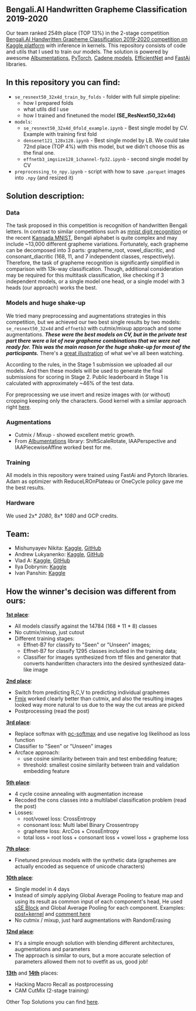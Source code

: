 ## Bengali.AI Handwritten Grapheme Classification 2019-2020

Our team ranked 254th place (TOP 13%) in the 2-stage competition [Bengali.AI Handwritten Grapheme Classification 2019-2020 competition on Kaggle platform](https://www.kaggle.com/c/bengaliai-cv19/leaderboard) with inference in kernels. This repository consists of code and utils that I used to train our models. The solution is powered by awesome [Albumentations](https://github.com/albu/albumentations), [PyTorch](https://pytorch.org), [Cadene models](https://github.com/Cadene/pretrained-models.pytorch), [EfficientNet](https://github.com/rwightman/pytorch-image-models) and [FastAi](https://docs.fast.ai/) libraries.

## In this repository you can find:
* `se_resnext50_32x4d_train_by_folds` - folder with full simple pipeline:
  * how I prepared folds
  * what utils did I use
  * how I trained and finetuned the model **(SE_ResNext50_32x4d)**
* `models`:
  * `se_resnext50_32x4d_0fold_example.ipynb` - Best single model by CV. Example with training first fold
  * `densenet121_128x128.ipynb` - Best single model by LB. We could take 72nd place (TOP 4%) with this model, but we didn't choose this as the final one.
  * `effnetb3_imgsize128_1channel-fp32.ipynb` - second single model by CV
* `preprocessing_to_npy.ipynb` - script with how to save `.parquet` images into `.npy` (and resized it)

## Solution description:

### Data
The task proposed in this competition is recognition of handwritten Bengali letters. In contrast to similar competitions such as [mnist digit recognition](https://www.kaggle.com/c/digit-recognizer) or the recent [Kannada MNIST](https://www.kaggle.com/c/Kannada-MNIST), Bengali alphabet is quite complex and may include ~13,000 different grapheme variations. Fortunately, each grapheme can be decomposed into 3 parts: grapheme_root, vowel_diacritic, and consonant_diacritic (168, 11, and 7 independent classes, respectively). Therefore, the task of grapheme recognition is significantly simplified in comparison with 13k-way classification. Though, additional consideration may be required for this multitask classification, like checking if 3 independent models, or a single model one head, or a single model with 3 heads (our approach) works the best.

### Models and huge shake-up
We tried many preprocessing and augmentations strategies in this competition, but we achieved our two best single results by two models: `se_resnext50_32x4d` and `effnetb3` with cutmix/mixup approach and some augmentations. ***These were the best models on CV, but in the private test part there were a lot of new grapheme combinations that we were not ready for. This was the main reason for the huge shake-up for most of the participants.*** There's a [great illustration](https://www.kaggle.com/c/bengaliai-cv19/discussion/136054) of what we've all been watching.

According to the rules, in the Stage 1 submission we uploaded all our models. And then these models will be used to generate the final submissions for scoring in Stage 2. Public leaderboard in Stage 1 is calculated with approximately ~46% of the test data.

For preprocessing we use invert and resize images with (or without) cropping keeping only the characters.
Good kernel with a similar approach right [here](https://www.kaggle.com/iafoss/image-preprocessing-128x128).

### Augmentations
* Cutmix / Mixup - showed excellent metric growth.
* From [Albumentations](https://github.com/albu/albumentations) library: ShiftScaleRotate, IAAPerspective and IAAPiecewiseAffine worked best for me.

### Training
All models in this repository were trained using FastAi and Pytorch libraries. Adam as optimizer with ReduceLROnPlateau or OneCycle policy gave me the best results.

### Hardware
We used 2x* *2080*, 8x* *1080* and GCP credits.

## Team:
- Mishunyayev Nikita: [Kaggle](https://www.kaggle.com/mnikita), [GitHub](https://github.com/Mishunyayev-Nikita)
- Andrew Lukyanenko: [Kaggle](https://www.kaggle.com/artgor), [GitHub](https://github.com/Erlemar)
- Vlad A: [Kaggle](https://www.kaggle.com/valyukov), [GitHub](https://github.com/valyukov)
- Ilya Dobrynin: [Kaggle](https://www.kaggle.com/ilyadobrynin)
- Ivan Panshin: [Kaggle](https://www.kaggle.com/ivanpan)

## How the winner's decision was different from ours:
[**1st place**](https://www.kaggle.com/c/bengaliai-cv19/discussion/135984):
 * All models classify against the 14784 (168 * 11 * 8) classes
 * No cutmix/mixup, just cutout
 * Different training stages:
   * Effnet-B7 for classify to "Seen" or "Unseen" images;
   * Effnet-B7 for classify 1295 classes included in the training data;
   * Classifier for images synthesized from ttf files and generator that converts handwritten characters into the desired synthesized data-like image
   
[**2nd place**](https://www.kaggle.com/c/bengaliai-cv19/discussion/135966):
* Switch from predicting R,C,V to predicting individual graphemes
* [Fmix](https://arxiv.org/abs/2002.12047) worked clearly better than cutmix, and also the resulting images looked way more natural to us due to the way the cut areas are picked
* Postprocessing (read the post)

[**3rd place**](https://www.kaggle.com/c/bengaliai-cv19/discussion/135982):
* Replace softmax with [pc-softmax](https://arxiv.org/abs/1911.10688) and use negative log likelihood as loss function
* Сlassifier to "Seen" or "Unseen" images
* Arcface approach:
  * use cosine similarity between train and test embedding feature;
  * threshold: smallest cosine similarity between train and validation embedding feature

[**5th place**](https://www.kaggle.com/c/bengaliai-cv19/discussion/136129):
* 4 cycle cosine annealing with augmentation increase
* Recoded the cons classes into a multilabel classification problem (read the post)
* Losses:
  * root/vowel loss: CrossEntropy
  * consonant loss: Multi label Binary Crossentropy
  * grapheme loss: ArcCos + CrossEntropy
  * total loss = root loss + consonant loss + vowel loss + grapheme loss
 
[**7th place**](https://www.kaggle.com/c/bengaliai-cv19/discussion/135960):
* Finetuned previous models with the synthetic data (graphemes are actually encoded as sequence of unicode characters)

[**10th place**](https://www.kaggle.com/c/bengaliai-cv19/discussion/136815):
* Single model in 4 days
* Instead of simply applying Global Average Pooling to feature map and using its result as common input of each component's head, He used [sSE Block](https://arxiv.org/abs/1803.02579) and Global Average Pooling for each component. Examples: [post+kernel](https://www.kaggle.com/c/bengaliai-cv19/discussion/137552) and [comment here](https://www.kaggle.com/c/bengaliai-cv19/discussion/136815#781819)
* No cutmix / mixup, just hard augmentations with RandomErasing

[**12nd place**](https://www.kaggle.com/c/bengaliai-cv19/discussion/135998):
* It's a simple enough solution with blending different architectures, augmentations and parameters
* The approach is similar to ours, but a more accurate selection of parameters allowed them not to ovetfit as us, good job!

[**13th**](https://www.kaggle.com/c/bengaliai-cv19/discussion/136116) and [**14th**](https://www.kaggle.com/c/bengaliai-cv19/discussion/136021) places:
* Hacking Macro Recall as postprocessing
* CAM CutMix (2-stage training)

Other Top Solutions you can find [here](https://www.kaggle.com/c/bengaliai-cv19/discussion/136769).
